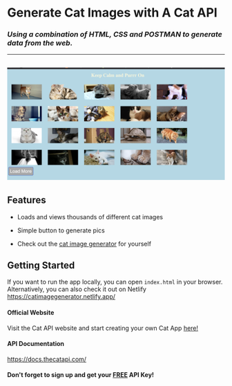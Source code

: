 # **Generate Cat Images with A Cat API**
### _Using a combination of HTML, CSS and POSTMAN to generate data from the web._
---
![cat generator page screenshot](/catgenerator.png)
---
## **Features**

- Loads and views thousands of different cat images
* Simple button to generate pics
- Check out the [cat image generator](https://catimagegenerator.netlify.app/) for yourself 

## **Getting Started**
If you want to run the app locally, you can open `index.html` in your browser.
Alternatively, you can also check it out on Netlify https://catimagegenerator.netlify.app/
#### **Official Website**
Visit the Cat API website and start creating your own Cat App [here!](https://thecatapi.com/)
#### **API Documentation**
https://docs.thecatapi.com/
#### **Don't forget to sign up and get your [FREE](https://thecatapi.com/) API Key!** 
